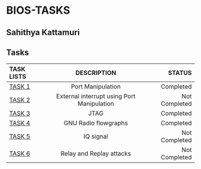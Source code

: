 # BIOS-TASKS
## Sahithya Kattamuri
## Tasks
|TASK LISTS            | DESCRIPTION                                       | STATUS        |
| :---                 |     :---:                                         |          ---: |
| [ TASK 1 ](https://github.com/Sahithya2003/BIOS-TASKS/blob/3501c3a90dadf35201d27567173618ce95a32e80/TASK%201/README.md)   |  Port Manipulation                                | Completed     |
| [ TASK 2 ](https://github.com/Sahithya2003/BIOS-TASKS/blob/3501c3a90dadf35201d27567173618ce95a32e80/TASK%202/README.md)   |  External interrupt using Port Manipulation       | Not Completed |
| [ TASK 3 ](https://github.com/Sahithya2003/BIOS-TASKS/blob/3501c3a90dadf35201d27567173618ce95a32e80/TASK%203/README.md)   |  JTAG                                             | Completed     |
| [ TASK 4 ](https://github.com/Sahithya2003/BIOS-TASKS/blob/3501c3a90dadf35201d27567173618ce95a32e80/TASK%204/README.md)   |  GNU Radio flowgraphs                             | Completed |
| [ TASK 5 ](https://github.com/Sahithya2003/BIOS-TASKS/blob/3501c3a90dadf35201d27567173618ce95a32e80/TASK%205/README.md)   |  IQ signal                                        | Not Completed |
| [ TASK 6 ](https://github.com/Sahithya2003/BIOS-TASKS/blob/3501c3a90dadf35201d27567173618ce95a32e80/TASK%206/README.md)   |  Relay and Replay attacks                         | Not Completed |
